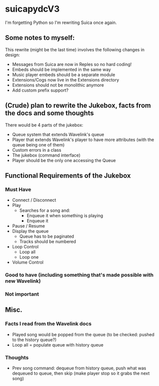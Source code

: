 # suicapydcV3
I'm forgetting Python so I'm rewriting Suica once again.

## Some notes to myself:
This rewrite (might be the last time) involves the following changes in design:
- Messages from Suica are now in Reples so no hard coding!
- Embeds should be implemented in the same way
- Music player embeds should be a separate module
- Extensions/Cogs now live in the Extensions directory
- Extensions should not be monolithic anymore
- Add custom prefix support?

## (Crude) plan to rewrite the Jukebox, facts from the docs and some thoughts
There would be 4 parts of the jukebox:
- Queue system that extends Wavelink's queue
- Player that extends Wavelink's player to have more attributes (with the queue being one of them)
- Custom errors in a class
- The jukebox (command interface)
- Player should be the only one accessing the Queue

## Functional Requirements of the Jukebox
### Must Have
- Connect / Disconnect
- Play
    - Searches for a song and:
        - Enqueue it when something is playing
        - Enqueue it
- Pause / Resume
- Display the queue
    - Queue has to be paginated
    - Tracks should be numbered
- Loop Control
    - Loop all
    - Loop one
- Volume Control

### Good to have (including something that's made possible with new Wavelink)

### Not important

## Misc.
### Facts I read from the Wavelink docs
- Played song would be popped from the queue (to be checked: pushed to the history queue?)
- Loop all = populate queue with history queue

### Thoughts
- Prev song command: dequeue from history queue, push what was dequeued to queue, then skip (make player stop so it grabs the next song)

